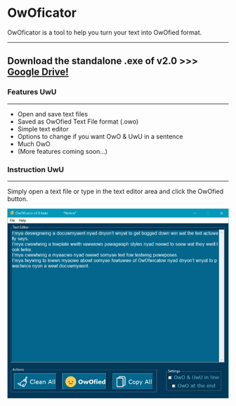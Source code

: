 # OwOficator


OwOficator is a tool to help you turn your text into OwOfied format.

------
Download the standalone .exe of v2.0 >>> [Google Drive!](https://drive.google.com/open?id=1eATQkc-QfPnrks7aVFhSior5MWoS2lN-)
------

### Features UwU
------
* Open and save text files
* Saved as OwOfied Text File format (.owo)
* Simple text editor
* Options to change if you want OwO & UwU in a sentence
* Much OwO
* (More features coming soon...)

### Instruction UwU
------
Simply open a text file or type in the text editor area and click the OwOfied button.

![Alt text](/Graphics/Capture.PNG)
